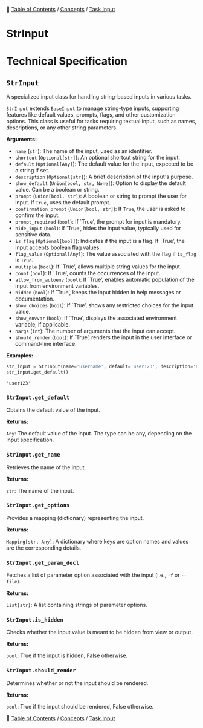 🔖 [Table of Contents](../../README.md) / [Concepts](../README.md) / [Task Input](README.md)

# StrInput

# Technical Specification

<!--start-doc-->
## `StrInput`

A specialized input class for handling string-based inputs in various tasks.

`StrInput` extends `BaseInput` to manage string-type inputs, supporting features like
default values, prompts, flags, and other customization options. This class is useful
for tasks requiring textual input, such as names, descriptions, or any other string parameters.

__Arguments:__

- `name` (`str`): The name of the input, used as an identifier.
- `shortcut` (`Optional[str]`): An optional shortcut string for the input.
- `default` (`Optional[Any]`): The default value for the input, expected to be a string if set.
- `description` (`Optional[str]`): A brief description of the input's purpose.
- `show_default` (`Union[bool, str, None]`): Option to display the default value. Can be a boolean or string.
- `prompt` (`Union[bool, str]`): A boolean or string to prompt the user for input. If `True`, uses the default prompt.
- `confirmation_prompt` (`Union[bool, str]`): If `True`, the user is asked to confirm the input.
- `prompt_required` (`bool`): If `True’, the prompt for input is mandatory.
- `hide_input` (`bool`): If `True’, hides the input value, typically used for sensitive data.
- `is_flag` (`Optional[bool]`): Indicates if the input is a flag. If `True’, the input accepts boolean flag values.
- `flag_value` (`Optional[Any]`): The value associated with the flag if `is_flag` is `True`.
- `multiple` (`bool`): If `True’, allows multiple string values for the input.
- `count` (`bool`): If `True’, counts the occurrences of the input.
- `allow_from_autoenv` (`bool`): If `True’, enables automatic population of the input from environment variables.
- `hidden` (`bool`): If `True’, keeps the input hidden in help messages or documentation.
- `show_choices` (`bool`): If `True’, shows any restricted choices for the input value.
- `show_envvar` (`bool`): If `True’, displays the associated environment variable, if applicable.
- `nargs` (`int`): The number of arguments that the input can accept.
- `should_render` (`bool`): If `True’, renders the input in the user interface or command-line interface.

__Examples:__

```python
str_input = StrInput(name='username', default='user123', description='Enter your username')
str_input.get_default()
```

```
'user123'
```


### `StrInput.get_default`

Obtains the default value of the input.

__Returns:__

`Any`: The default value of the input. The type can be any, depending on the input specification.

### `StrInput.get_name`

Retrieves the name of the input.

__Returns:__

`str`: The name of the input.

### `StrInput.get_options`

Provides a mapping (dictionary) representing the input.

__Returns:__

`Mapping[str, Any]`: A dictionary where keys are option names and values are the corresponding details.

### `StrInput.get_param_decl`

Fetches a list of parameter option associated with the input (i.e., `-f` or `--file`).

__Returns:__

`List[str]`: A list containing strings of parameter options.

### `StrInput.is_hidden`

Checks whether the input value is meant to be hidden from view or output.

__Returns:__

`bool`: True if the input is hidden, False otherwise.

### `StrInput.should_render`

Determines whether or not the input should be rendered.

__Returns:__

`bool`: True if the input should be rendered, False otherwise.

<!--end-doc-->

🔖 [Table of Contents](../../README.md) / [Concepts](../README.md) / [Task Input](README.md)
